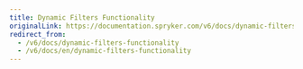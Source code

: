 ```yaml
---
title: Dynamic Filters Functionality
originalLink: https://documentation.spryker.com/v6/docs/dynamic-filters-functionality
redirect_from:
  - /v6/docs/dynamic-filters-functionality
  - /v6/docs/en/dynamic-filters-functionality
---
```



